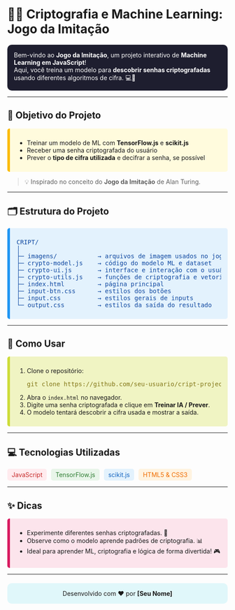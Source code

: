 # 🕵️‍♀️ Criptografia e Machine Learning: Jogo da Imitação

<div style="background:#1e1e2f; color:#ffffff; padding:15px; border-radius:10px;">
Bem-vindo ao <strong>Jogo da Imitação</strong>, um projeto interativo de <strong>Machine Learning em JavaScript</strong>!<br>
Aqui, você treina um modelo para <strong>descobrir senhas criptografadas</strong> usando diferentes algoritmos de cifra. 💻🔐
</div>

---

## 🎯 Objetivo do Projeto

<div style="background:#fffbdd; padding:10px 15px; border-left:6px solid #fbbc04; border-radius:5px;">
<ul>
<li>Treinar um modelo de ML com <strong>TensorFlow.js</strong> e <strong>scikit.js</strong></li>
<li>Receber uma senha criptografada do usuário</li>
<li>Prever o <strong>tipo de cifra utilizada</strong> e decifrar a senha, se possível</li>
</ul>
</div>

> 💡 Inspirado no conceito do **Jogo da Imitação** de Alan Turing.

---

## 🗂 Estrutura do Projeto

<div style="background:#e3f2fd; padding:10px 15px; border-left:6px solid #2196f3; border-radius:5px;">
<pre style="background:#e3f2fd; color:#0d47a1;">
CRIPT/
│
├─ imagens/           → arquivos de imagem usados no jogo
├─ crypto-model.js    → código do modelo ML e dataset
├─ crypto-ui.js       → interface e interação com o usuário
├─ crypto-utils.js    → funções de criptografia e vetorização
├─ index.html         → página principal
├─ input-btn.css      → estilos dos botões
├─ input.css          → estilos gerais de inputs
└─ output.css         → estilos da saída do resultado
</pre>
</div>

---

## 🚀 Como Usar

<div style="background:#f0f4c3; padding:10px 15px; border-left:6px solid #cddc39; border-radius:5px;">
<ol>
<li>Clone o repositório:<br>
<pre style="background:#f0f4c3; color:#827717;">git clone https://github.com/seu-usuario/cript-project.git</pre>
</li>
<li>Abra o <code>index.html</code> no navegador.</li>
<li>Digite uma senha criptografada e clique em <strong>Treinar IA / Prever</strong>.</li>
<li>O modelo tentará descobrir a cifra usada e mostrar a saída.</li>
</ol>
</div>

---

## 💻 Tecnologias Utilizadas

<div style="display:flex; flex-wrap:wrap; gap:10px;">
<span style="background:#ffebee; color:#c62828; padding:5px 10px; border-radius:5px;">JavaScript</span>
<span style="background:#e8f5e9; color:#2e7d32; padding:5px 10px; border-radius:5px;">TensorFlow.js</span>
<span style="background:#e3f2fd; color:#1565c0; padding:5px 10px; border-radius:5px;">scikit.js</span>
<span style="background:#fff3e0; color:#ef6c00; padding:5px 10px; border-radius:5px;">HTML5 & CSS3</span>
</div>

---

## ✨ Dicas

<div style="background:#fce4ec; padding:10px 15px; border-left:6px solid #d81b60; border-radius:5px;">
<ul>
<li>Experimente diferentes senhas criptografadas. 🔐</li>
<li>Observe como o modelo aprende padrões de criptografia. 📊</li>
<li>Ideal para aprender ML, criptografia e lógica de forma divertida! 🎮</li>
</ul>
</div>

---

<div style="text-align:center; margin-top:20px; background:#e0f7fa; padding:15px; border-radius:10px;">
Desenvolvido com ❤️ por <strong>[Seu Nome]</strong>
</div>
